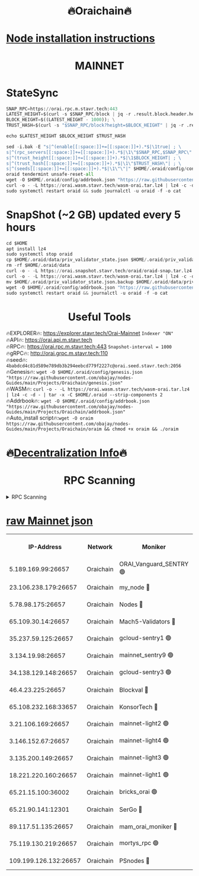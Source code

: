 <h1 align="center"> 🔥Oraichain🔥</h1>

[Node installation instructions](https://github.com/obajay/nodes-Guides/tree/main/Projects/Oraichain)
=
<h1 align="center"> MAINNET</h1>

# StateSync
```python
SNAP_RPC=https://orai.rpc.m.stavr.tech:443
LATEST_HEIGHT=$(curl -s $SNAP_RPC/block | jq -r .result.block.header.height); \
BLOCK_HEIGHT=$((LATEST_HEIGHT - 1000)); \
TRUST_HASH=$(curl -s "$SNAP_RPC/block?height=$BLOCK_HEIGHT" | jq -r .result.block_id.hash)

echo $LATEST_HEIGHT $BLOCK_HEIGHT $TRUST_HASH

sed -i.bak -E "s|^(enable[[:space:]]+=[[:space:]]+).*$|\1true| ; \
s|^(rpc_servers[[:space:]]+=[[:space:]]+).*$|\1\"$SNAP_RPC,$SNAP_RPC\"| ; \
s|^(trust_height[[:space:]]+=[[:space:]]+).*$|\1$BLOCK_HEIGHT| ; \
s|^(trust_hash[[:space:]]+=[[:space:]]+).*$|\1\"$TRUST_HASH\"| ; \
s|^(seeds[[:space:]]+=[[:space:]]+).*$|\1\"\"|" $HOME/.oraid/config/config.toml
oraid tendermint unsafe-reset-all
wget -O $HOME/.oraid/config/addrbook.json "https://raw.githubusercontent.com/obajay/nodes-Guides/main/Projects/Oraichain/addrbook.json"
curl -o - -L https://orai.wasm.stavr.tech/wasm-orai.tar.lz4 | lz4 -c -d - | tar -x -C $HOME/.oraid --strip-components 2
sudo systemctl restart oraid && sudo journalctl -u oraid -f -o cat
```
# SnapShot (~2 GB) updated every 5 hours
```python
cd $HOME
apt install lz4
sudo systemctl stop oraid
cp $HOME/.oraid/data/priv_validator_state.json $HOME/.oraid/priv_validator_state.json.backup
rm -rf $HOME/.oraid/data
curl -o - -L https://orai.snapshot.stavr.tech/oraid/oraid-snap.tar.lz4 | lz4 -c -d - | tar -x -C $HOME/.oraid --strip-components 2
curl -o - -L https://orai.wasm.stavr.tech/wasm-orai.tar.lz4 | lz4 -c -d - | tar -x -C $HOME/.oraid --strip-components 2
mv $HOME/.oraid/priv_validator_state.json.backup $HOME/.oraid/data/priv_validator_state.json
wget -O $HOME/.oraid/config/addrbook.json "https://raw.githubusercontent.com/obajay/nodes-Guides/main/Projects/Oraichain/addrbook.json"
sudo systemctl restart oraid && journalctl -u oraid -f -o cat
```

 <h1 align="center"> Useful Tools</h1>

🔥EXPLORER🔥:     https://explorer.stavr.tech/Orai-Mainnet        `Indexer "ON"` \
🔥API🔥:          https://orai.api.m.stavr.tech \
🔥RPC🔥:          https://orai.rpc.m.stavr.tech:443              `Snapshot-interval = 1000` \
🔥gRPC🔥:         http://orai.grpc.m.stavr.tech:110 \
🔥seed🔥:      `4babdcd4c81d589e789db3b294eebcd779f2227c@orai.seed.stavr.tech:2056` \
🔥Genesis🔥:   `wget -O $HOME/.oraid/config/genesis.json "https://raw.githubusercontent.com/obajay/nodes-Guides/main/Projects/Oraichain/genesis.json"` \
🔥WASM🔥:      `curl -o - -L https://orai.wasm.stavr.tech/wasm-orai.tar.lz4 | lz4 -c -d - | tar -x -C $HOME/.oraid --strip-components 2` \
🔥Addrbook🔥:  `wget -O $HOME/.oraid/config/addrbook.json "https://raw.githubusercontent.com/obajay/nodes-Guides/main/Projects/Oraichain/addrbook.json"` \
🔥Auto_install script🔥:`wget -O oraim https://raw.githubusercontent.com/obajay/nodes-Guides/main/Projects/Oraichain/oraim && chmod +x oraim && ./oraim`

🔥[Decentralization Info](https://github.com/obajay/StateSync-snapshots/tree/main/Projects/Oraichain/Decentralization)🔥
=
<h1 align="center"> RPC Scanning</h1>

<details>
<summary>RPC Scanning</summary>

<h2 align="center"> We scan nodes in real time every 4 hours. And we provide the final result of RPC endpoints.
We cannot influence the operation of these nodes in any way. </h2>


```python
If Voting Power is higher than 0 --> then the Node is a validator of the network and may be subject to attack and be a potential threat to the chain.
```
```python
We marked such validators with a red symbol
```

</details>

[raw Mainnet json](https://rpc-check.oraim.stavr.tech/oraim/rpc-oraim-result.json)
=


<table><tr><th>IP-Address</th><th>Network</th><th>Moniker</th><th>Latest Block Height</th><th>Earliest Block Height</th><th>Catching Up</th><th>Tx Index</th><th>Voting Power</th><th>Scan Time</th></tr><tr><td>5.189.169.99:26657</td><td>Oraichain</td><td>ORAI_Vanguard_SENTRY 🟢</td><td>15993293</td><td>0</td><td>False</td><td>on</td><td>0</td><td>2024-02-29T13:22:25.537511831UTC</td></tr><tr><td>23.106.238.179:26657</td><td>Oraichain</td><td>my_node 🔴</td><td>15993296</td><td>0</td><td>False</td><td>on</td><td>303656</td><td>2024-02-29T13:22:40.085440422UTC</td></tr><tr><td>5.78.98.175:26657</td><td>Oraichain</td><td>Nodes 🔴</td><td>15993297</td><td>0</td><td>False</td><td>off</td><td>166132</td><td>2024-02-29T13:22:49.345619360UTC</td></tr><tr><td>65.109.30.14:26657</td><td>Oraichain</td><td>Mach5-Validators 🔴</td><td>15993301</td><td>0</td><td>False</td><td>off</td><td>644</td><td>2024-02-29T13:23:12.171257572UTC</td></tr><tr><td>35.237.59.125:26657</td><td>Oraichain</td><td>gcloud-sentry1 🟢</td><td>15993293</td><td>1</td><td>False</td><td>on</td><td>0</td><td>2024-02-29T13:22:22.737395188UTC</td></tr><tr><td>3.134.19.98:26657</td><td>Oraichain</td><td>mainnet_sentry9 🟢</td><td>15993297</td><td>1</td><td>False</td><td>on</td><td>0</td><td>2024-02-29T13:22:45.766122666UTC</td></tr><tr><td>34.138.129.148:26657</td><td>Oraichain</td><td>gcloud-sentry3 🟢</td><td>15993299</td><td>1</td><td>False</td><td>on</td><td>0</td><td>2024-02-29T13:23:02.007273867UTC</td></tr><tr><td>46.4.23.225:26657</td><td>Oraichain</td><td>Blockval 🔴</td><td>15993302</td><td>10774049</td><td>False</td><td>off</td><td>282995</td><td>2024-02-29T13:23:14.964667422UTC</td></tr><tr><td>65.108.232.168:33657</td><td>Oraichain</td><td>KonsorTech 🔴</td><td>15993293</td><td>14344801</td><td>False</td><td>off</td><td>50560</td><td>2024-02-29T13:22:22.097885563UTC</td></tr><tr><td>3.21.106.169:26657</td><td>Oraichain</td><td>mainnet-light2 🟢</td><td>15993296</td><td>15275144</td><td>False</td><td>on</td><td>0</td><td>2024-02-29T13:22:42.766895846UTC</td></tr><tr><td>3.146.152.67:26657</td><td>Oraichain</td><td>mainnet-light4 🟢</td><td>15993297</td><td>15275144</td><td>False</td><td>on</td><td>0</td><td>2024-02-29T13:22:48.453848113UTC</td></tr><tr><td>3.135.200.149:26657</td><td>Oraichain</td><td>mainnet-light3 🟢</td><td>15993298</td><td>15275144</td><td>False</td><td>on</td><td>0</td><td>2024-02-29T13:22:52.012306733UTC</td></tr><tr><td>18.221.220.160:26657</td><td>Oraichain</td><td>mainnet-light1 🟢</td><td>15993299</td><td>15643601</td><td>False</td><td>on</td><td>0</td><td>2024-02-29T13:22:56.740408538UTC</td></tr><tr><td>65.21.15.100:36002</td><td>Oraichain</td><td>bricks_orai 🟢</td><td>15993302</td><td>15848470</td><td>False</td><td>on</td><td>0</td><td>2024-02-29T13:23:14.725325978UTC</td></tr><tr><td>65.21.90.141:12301</td><td>Oraichain</td><td>SerGo 🔴</td><td>15993300</td><td>15893300</td><td>False</td><td>off</td><td>1</td><td>2024-02-29T13:23:04.361904165UTC</td></tr><tr><td>89.117.51.135:26657</td><td>Oraichain</td><td>mam_orai_moniker 🔴</td><td>15993293</td><td>15951001</td><td>False</td><td>on</td><td>4</td><td>2024-02-29T13:22:23.047052915UTC</td></tr><tr><td>75.119.130.219:26657</td><td>Oraichain</td><td>mortys_rpc 🟢</td><td>15993300</td><td>15960001</td><td>False</td><td>on</td><td>0</td><td>2024-02-29T13:23:07.487308435UTC</td></tr><tr><td>109.199.126.132:26657</td><td>Oraichain</td><td>PSnodes 🔴</td><td>15993299</td><td>15964001</td><td>False</td><td>on</td><td>14</td><td>2024-02-29T13:22:59.123780236UTC</td></tr></table>
